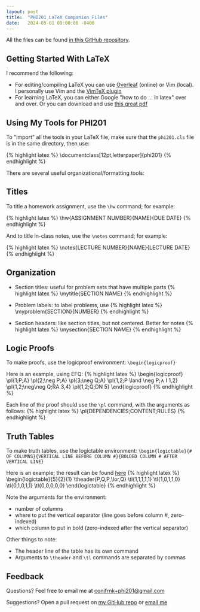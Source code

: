 ```yaml
---
layout: post
title:  "PHI201 LaTeX Companion Files"
date:   2024-05-01 09:00:00 -0400
---
```

All the files can be found [in this GitHub repository][repo].

## Getting Started With LaTeX

I recommend the following:
- For editing/compiling LaTeX you can use [Overleaf][overleaf] (online) or Vim (local). I personally use Vim and the [VimTeX plugin][vimtex]
- For learning LaTeX, you can either Google "how to do ... in latex" over and over. Or you can download and use [this great pdf][symbols-a4]

## Using My Tools for PHI201

To "import" all the tools in your LaTeX file, make sure that the `phi201.cls` file is in the same directory, then use:

{% highlight latex %}
\documentclass[12pt,letterpaper]{phi201}
{% endhighlight %}

There are several useful organizational/formatting tools:

## Titles

To title a homework assignment, use the `\hw` command; for example:

{% highlight latex %}
\hw{ASSIGNMENT NUMBER}{NAME}{DUE DATE}
{% endhighlight %}

And to title in-class notes, use the `\notes` command; for example:

{% highlight latex %}
\notes{LECTURE NUMBER}{NAME}{LECTURE DATE}
{% endhighlight %}

## Organization

- Section titles: useful for problem sets that have multiple parts
{% highlight latex %}
\mytitle{SECTION NAME}
{% endhighlight %}

- Problem labels: to label problems, use 
{% highlight latex %}
\myproblem{SECTION}{NUMBER}
{% endhighlight %}

- Section headers: like section titles, but not centered. Better for notes
{% highlight latex %}
\mysection{SECTION NAME}
{% endhighlight %}

## Logic Proofs

To make proofs, use the logicproof environment: `\begin{logicproof}`

Here is an example, using EFQ:
{% highlight latex %}
\begin{logicproof}
    \pl{1;P;A}
    \pl{2;\neg P;A}
    \pl{3;\neg Q;A}
    \pl{1,2;P \land \neg P;$\land$ I 1,2}
    \pl{1,2;\neg\neg Q;RA 3,4}
    \pl{1,2;Q;DN 5}
\end{logicproof}
{% endhighlight %}

Each line of the proof should use the `\pl` command, with the arguments as follows:
{% highlight latex %}
\pl{DEPENDENCIES;CONTENT;RULES}
{% endhighlight %}

## Truth Tables

To make truth tables, use the logictable environment: `\begin{logictable}{# OF COLUMNS}{VERTICAL LINE BEFORE COLUMN #}{BOLDED COLUMN # AFTER VERTICAL LINE}`

Here is an example; the result can be found [here][homework-example]
{% highlight latex %}
\begin{logictable}{5}{2}{1}
    \theader{P,Q,P,\lor,Q}
    \tl{1,1,1,1,1}
    \tl{1,0,1,1,0}
    \tl{0,1,0,1,1}
    \tl{0,0,0,0,0}
\end{logictable}
{% endhighlight %}

Note the arguments for the environment:
- number of columns
- where to put the vertical separator (line goes before column #, zero-indexed)
- which column to put in bold (zero-indexed after the vertical separator)

Other things to note:
- The header line of the table has its own command
- Arguments to `\theader` and `\tl` commands are separated by commas

## Feedback

Questions? Feel free to email me at [conjfrnk+phi201@gmail.com][feedback-email]

Suggestions? Open a pull request on [my GitHub repo][repo] or [email me][feedback-email]


[repo]: https://github.com/conjfrnk/phi201
[overleaf]: https://www.overleaf.com/learn/how-to/How_do_I_use_Overleaf%3F
[vimtex]: https://github.com/lervag/vimtex
[symbols-a4]: https://tug.ctan.org/info/symbols/comprehensive/symbols-a4.pdf
[homework-example]: https://github.com/conjfrnk/phi201/blob/main/homework.pdf
[feedback-email]: mailto:conjfrnk+phi201@gmail.com
